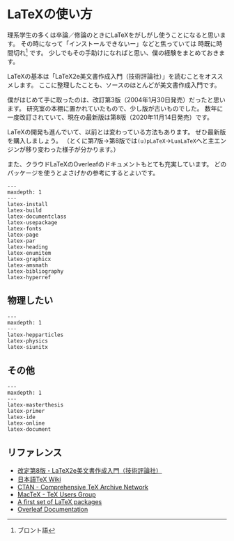 # LaTeXの使い方

理系学生の多くは卒論／修論のときにLaTeXをがしがし使うことになると思います。
その時になって「インストールできないー」などと焦っていては 時既に時間切れ[^bronto] です。
少しでもその手助けになればと思い、僕の経験をまとめておきます。

[^bronto]: ブロント語

LaTeXの基本は「LaTeX2e美文書作成入門（技術評論社）」を読むことをオススメします。
ここに整理したことも、ソースのほとんどが美文書作成入門です。

僕がはじめて手に取ったのは、改訂第3版（2004年1月30日発売）だったと思います。
研究室の本棚に置かれていたもので、少し版が古いものでした。
数年に一度改訂されていて、現在の最新版は第8版（2020年11月14日発売）です。

LaTeXの開発も進んでいて、以前とは変わっている方法もあります。
ぜひ最新版を購入しましょう。
（とくに第7版→第8版では``(u)pLaTeX``→``LuaLaTeX``へと主エンジンが移り変わった様子が分かります。）

また、クラウドLaTeXのOverleafのドキュメントもとても充実しています。
どのパッケージを使うとよさげかの参考にするとよいです。

```{toctree}
---
maxdepth: 1
---
latex-install
latex-build
latex-documentclass
latex-usepackage
latex-fonts
latex-page
latex-par
latex-heading
latex-enumitem
latex-graphicx
latex-amsmath
latex-bibliography
latex-hyperref
```

## 物理したい

```{toctree}
---
maxdepth: 1
---
latex-hepparticles
latex-physics
latex-siunitx
```

## その他

```{toctree}
---
maxdepth: 1
---
latex-masterthesis
latex-primer
latex-ide
latex-online
latex-document
```



## リファレンス

- [改定第8版・LaTeX2e美文書作成入門（技術評論社）](https://gihyo.jp/book/2020/978-4-297-11712-2)
- [日本語TeX Wiki](https://texwiki.texjp.org)
- [CTAN - Comprehensive TeX Archive Network](https://ctan.org/)
- [MacTeX - TeX Users Group](https://tug.org/mactex/)
- [A first set of LaTeX packages](https://tug.org/TUGboat/tb41-2/tb128heff-packages.pdf)
- [Overleaf Documentation](https://www.overleaf.com/learn)
